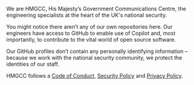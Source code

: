 <img src="https://github.com/hmgcc/.github/raw/main/profile/hmgcc_logo.png" alt="" />

We are HMGCC, His Majesty’s Government Communications Centre, the engineering specialists at the heart of the UK's national security.

You might notice there aren’t any of our own repositories here. Our engineers have access to GitHub to enable use of Copilot and, most importantly, to contribute to the vital world of open source software. 

Our GitHub profiles don’t contain any personally identifying information – because we work with the national security community, we protect the identities of our staff.

HMGCC follows a [Code of Conduct](https://github.com/mi6/ic-design-system/blob/main/CODE_OF_CONDUCT.md), [Security Policy](https://github.com/mi6/ic-design-system/blob/main/SECURITY.md) and [Privacy Policy](https://design.sis.gov.uk/icds/privacy-policy).
